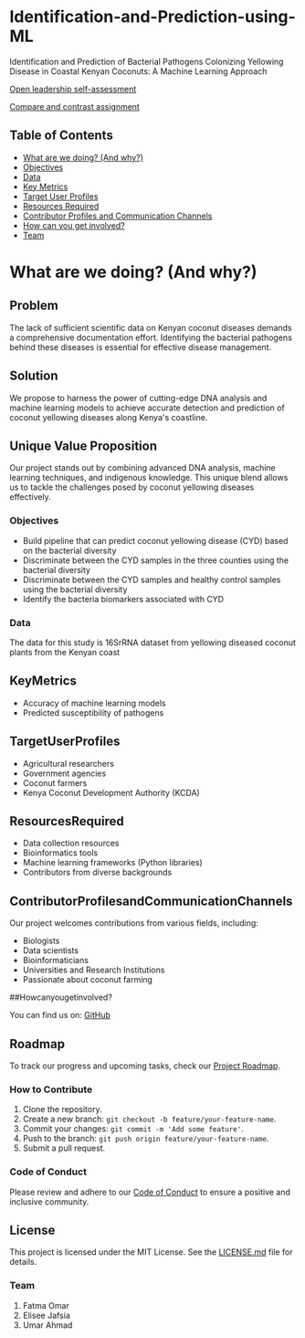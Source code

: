 # Identification-and-Prediction-using-ML
Identification and Prediction of Bacterial Pathogens Colonizing Yellowing Disease in Coastal Kenyan Coconuts: A Machine Learning Approach

[Open leadership self-assessment](https://docs.google.com/document/d/e/2PACX-1vSwZmru90_bMP2nR1EuQjK5f-1OzTVZrPLrSmwPmJV2I0E_M5Fz6vsa6FqLXXe3ircsnAxz7PLhcFcr/pub)

[Compare and contrast assignment](https://docs.google.com/document/d/e/2PACX-1vT-S1SEqiCdmQdhLysbPl3mSLSgQpsciVwau3eFL9tmjsWIBWSVs7d7LokUKqyG-iXa2KrCXtwX7VvW/pub)

## Table of Contents
- [What are we doing? (And why?)](#Whatarewedoing?(Andwhy?))
- [Objectives](#Objectives)
- [Data](#Data)
- [Key Metrics](#KeyMetrics)
- [Target User Profiles](#TargetUserProfiles)
- [Resources Required](#ResourcesRequired)
- [Contributor Profiles and Communication Channels](#ContributorProfilesandCommunicationChannels)
- [How can you get involved?](#Howcanyougetinvolved?)
- [Team](#Team)


# What are we doing? (And why?)

## Problem
The lack of sufficient scientific data on Kenyan coconut diseases demands a comprehensive documentation effort. Identifying the bacterial pathogens behind these diseases is essential for effective disease management.

## Solution
We propose to harness the power of cutting-edge DNA analysis and machine learning models to achieve accurate detection and prediction of coconut yellowing diseases along Kenya's coastline.

## Unique Value Proposition
Our project stands out by combining advanced DNA analysis, machine learning techniques, and indigenous knowledge. This unique blend allows us to tackle the challenges posed by coconut yellowing diseases effectively.

### Objectives
- Build pipeline that can predict coconut yellowing disease (CYD) based on the bacterial diversity
- Discriminate between the CYD samples in the three counties using the bacterial diversity
- Discriminate between the CYD samples and healthy control samples using the bacterial diversity
- Identify the bacteria biomarkers associated with CYD

### Data
The data for this study is 16SrRNA  dataset from yellowing diseased coconut plants from the Kenyan coast

## KeyMetrics
- Accuracy of machine learning models
- Predicted susceptibility of pathogens

## TargetUserProfiles
- Agricultural researchers
- Government agencies
- Coconut farmers
- Kenya Coconut Development Authority (KCDA)

## ResourcesRequired
- Data collection resources
- Bioinformatics tools
- Machine learning frameworks (Python libraries)
- Contributors from diverse backgrounds

## ContributorProfilesandCommunicationChannels
Our project welcomes contributions from various fields, including:
- Biologists
- Data scientists
- Bioinformaticians
- Universities and Research Institutions
- Passionate about coconut farming

##Howcanyougetinvolved?

You can find us on: [GitHub](https://github.com/Fatma366/Identification-and-Prediction-using-ML)

## Roadmap
To track our progress and upcoming tasks, check our [Project Roadmap](https://github.com/users/Fatma366/projects/4).

### How to Contribute
1. Clone the repository.
2. Create a new branch: `git checkout -b feature/your-feature-name`.
3. Commit your changes: `git commit -m 'Add some feature'`.
4. Push to the branch: `git push origin feature/your-feature-name`.
5. Submit a pull request.

### Code of Conduct
Please review and adhere to our [Code of Conduct](https://github.com/Fatma366/Identification-and-Prediction-using-ML/blob/main/CODE_OF_CONDUCT.md) to ensure a positive and inclusive community.

## License
This project is licensed under the MIT License. See the [LICENSE.md](https://github.com/Fatma366/Identification-and-Prediction-using-ML/blob/main/LICENSE.md) file for details.

### Team
1. Fatma Omar
2. Elisee Jafsia
3. Umar Ahmad




